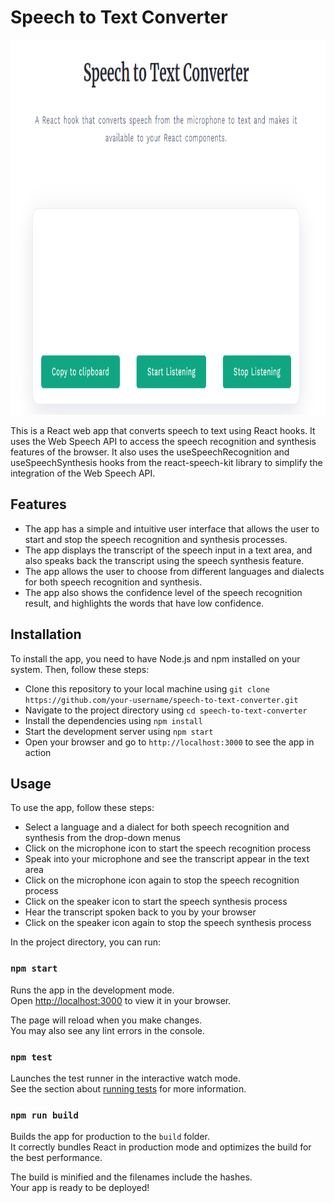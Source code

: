 # Speech to Text Converter
<div align="center">
  <img src="https://github.com/adityaS011/speech-to-text-app/blob/main/public/s2t_app.png" width="600px" height="600px" alt="Web App">
</div>


This is a React web app that converts speech to text using React hooks. It uses the Web Speech API to access the speech recognition and synthesis features of the browser. It also uses the useSpeechRecognition and useSpeechSynthesis hooks from the react-speech-kit library to simplify the integration of the Web Speech API.

## Features

- The app has a simple and intuitive user interface that allows the user to start and stop the speech recognition and synthesis processes.
- The app displays the transcript of the speech input in a text area, and also speaks back the transcript using the speech synthesis feature.
- The app allows the user to choose from different languages and dialects for both speech recognition and synthesis.
- The app also shows the confidence level of the speech recognition result, and highlights the words that have low confidence.

## Installation

To install the app, you need to have Node.js and npm installed on your system. Then, follow these steps:

- Clone this repository to your local machine using `git clone https://github.com/your-username/speech-to-text-converter.git`
- Navigate to the project directory using `cd speech-to-text-converter`
- Install the dependencies using `npm install`
- Start the development server using `npm start`
- Open your browser and go to `http://localhost:3000` to see the app in action

## Usage

To use the app, follow these steps:

- Select a language and a dialect for both speech recognition and synthesis from the drop-down menus
- Click on the microphone icon to start the speech recognition process
- Speak into your microphone and see the transcript appear in the text area
- Click on the microphone icon again to stop the speech recognition process
- Click on the speaker icon to start the speech synthesis process
- Hear the transcript spoken back to you by your browser
- Click on the speaker icon again to stop the speech synthesis process

In the project directory, you can run:

### `npm start`

Runs the app in the development mode.\
Open [http://localhost:3000](http://localhost:3000) to view it in your browser.

The page will reload when you make changes.\
You may also see any lint errors in the console.

### `npm test`

Launches the test runner in the interactive watch mode.\
See the section about [running tests](https://facebook.github.io/create-react-app/docs/running-tests) for more information.

### `npm run build`

Builds the app for production to the `build` folder.\
It correctly bundles React in production mode and optimizes the build for the best performance.

The build is minified and the filenames include the hashes.\
Your app is ready to be deployed!
